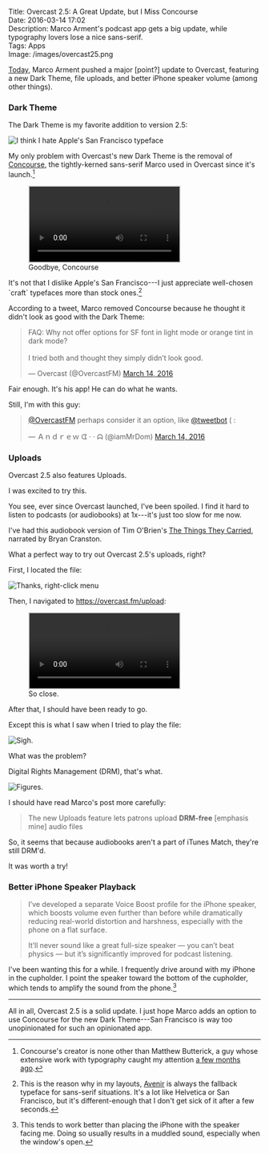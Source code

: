 Title: Overcast 2.5: A Great Update, but I Miss Concourse  
Date: 2016-03-14 17:02  
Description: Marco Arment's podcast app gets a big update, while typography lovers lose a nice sans-serif.  
Tags: Apps  
Image: /images/overcast25.png  

[Today][1], Marco Arment pushed a major [point?] update to Overcast, featuring a new Dark Theme, file uploads, and better iPhone speaker volume (among other things).

### Dark Theme

The Dark Theme is my favorite addition to version 2.5:

![I think I hate Apple's San Francisco typeface][2]
<!-- {style="border: 0.2em solid lightgray;"} -->

My only problem with Overcast's new Dark Theme is the removal of [Concourse][3], the tightly-kerned sans-serif Marco used in Overcast since it's launch.[^1]

<figure>	
	<video controls autoplay loop title="Switching between Dark Theme and regular theme in Overcast 2.5" style="border: 0.2em solid lightgray">
  		<source src="/movies/switching.m4v" type="video/mp4">
Your browser does not support the video tag, probably because it sucks.
	</video>
	<figcaption>Goodbye, Concourse</figcaption>
</figure>

It's not that I dislike Apple's San Francisco---I just appreciate well-chosen \`craft\` typefaces more than stock ones.[^2]

According to a tweet, Marco removed Concourse because he thought it didn't look as good with the Dark Theme:

<blockquote class="twitter-tweet" data-lang="en"><p lang="en" dir="ltr">FAQ: Why not offer options for SF font in light mode or orange tint in dark mode?<br><br>I tried both and thought they simply didn’t look good.</p>&mdash; Overcast (@OvercastFM) <a href="https://twitter.com/OvercastFM/status/709505284012687364" title="Permalink to tweet">March 14, 2016</a></blockquote>

Fair enough. It's his app! He can do what he wants.

Still, I'm with this guy:

<blockquote class="twitter-tweet" data-lang="en"><p lang="en" dir="ltr"><a href="https://twitter.com/OvercastFM" title="Overcast on Twitter">@OvercastFM</a> perhaps consider it an option, like <a href="https://twitter.com/tweetbot" title="Tweetbot on Twitter">@tweetbot</a> ( :</p>&mdash; Ａｎｄｒｅｗ ᗧ · · ᗣ (@iamMrDom) <a href="https://twitter.com/iamMrDom/status/709505695847096320" title="Permalink to tweet">March 14, 2016</a></blockquote>

### Uploads

Overcast 2.5 also features Uploads.

I was excited to try this.

You see, ever since Overcast launched, I've been spoiled. I find it hard to listen to podcasts (or audiobooks) at 1x---it's just too slow for me now.

I've had this audiobook version of Tim O'Brien's [The Things They Carried][4], narrated by Bryan Cranston.

What a perfect way to try out Overcast 2.5's uploads, right?

First, I located the file:

![Thanks, right-click menu][5]
<!-- {style="border: 0.2em solid lightgray;"} -->

Then, I navigated to <https://overcast.fm/upload>:

<figure>
	<video controls autoplay loop title="Uploading The Things They Carried" style="border: 0.2em solid lightgray">
  		<source src="/movies/overcastupload.mp4" type="video/mp4">
Your browser does not support the video tag, probably because it sucks.
	</video>
	<figcaption>So close.</figcaption>
</figure>

After that, I should have been ready to go.

Except this is what I saw when I tried to play the file:

![Sigh.][6]
<!-- {style="border: 0.2em solid lightgray;"} -->

What was the problem?

Digital Rights Management (DRM), that's what.

![Figures.][7]
<!-- {style="width: 100%;"} -->

I should have read Marco's post more carefully:

> The new Uploads feature lets patrons upload **DRM-free** [emphasis mine] audio files

So, it seems that because audiobooks aren't a part of iTunes Match, they're still DRM'd.

It was worth a try!

### Better iPhone Speaker Playback

> I’ve developed a separate Voice Boost profile for the iPhone speaker, which boosts volume even further than before while dramatically reducing real-world distortion and harshness, especially with the phone on a flat surface.
>
> It’ll never sound like a great full-size speaker — you can’t beat physics — but it’s significantly improved for podcast listening.

I've been wanting this for a while. I frequently drive around with my iPhone in the cupholder. I point the speaker toward the bottom of the cupholder, which tends to amplify the sound from the phone.[^3]

***

All in all, Overcast 2.5 is a solid update. I just hope Marco adds an option to use Concourse for the new Dark Theme---San Francisco is way too unopinionated for such an opinionated app.

[^1]: Concourse's creator is none other than Matthew Butterick, a guy whose extensive work with typography caught my attention [a few months ago][a].
[^2]: This is the reason why in my layouts, [Avenir][b] is always the fallback typeface for sans-serif situations. It's a lot like Helvetica or San Francisco, but it's different-enough that I don't get sick of it after a few seconds.
[^3]: This tends to work better than placing the iPhone with the speaker facing me. Doing so usually results in a muddled sound, especially when the window's open.

[a]: /2015/8/25/how-practical-typography-helped-me-be-a-better-writer "My post on Butterick's Practical Typography"
[b]: https://en.wikipedia.org/wiki/Avenir_(typeface) "Wikipedia: Avenir"

[1]: https://marco.org/2016/03/14/overcast25 "Marco's post on Overcast 2.05"
[2]: /images/overcast25.png "Yup, I hate it."
[3]: http://concoursefont.com "Matthew Butterick's Concourse"
[4]: https://geo.itunes.apple.com/us/audiobook/things-they-carried-unabridged/id725140015?at=1l3vx9s "The Things They Carried on iTunes"
[5]: /images/thethings.png "Finding the file via the right-click menu"
[6]: /images/overcastuploadsnope.png "Can't play the file"
[7]: /images/screwyoudrm.png "DRM is the death of me"